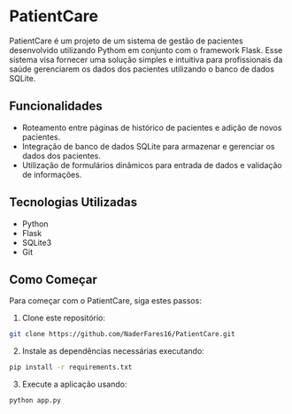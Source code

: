 # PatientCare

PatientCare é um projeto de um sistema de gestão de pacientes desenvolvido utilizando Pythom em conjunto com o framework Flask.
Esse sistema visa fornecer uma solução simples e intuitiva para profissionais da saúde gerenciarem os dados dos pacientes utilizando o banco de dados SQLite.

## Funcionalidades

- Roteamento entre páginas de histórico de pacientes e adição de novos pacientes.
- Integração de banco de dados SQLite para armazenar e gerenciar os dados dos pacientes.
- Utilização de formulários dinâmicos para entrada de dados e validação de informações.

## Tecnologias Utilizadas

- Python
- Flask
- SQLite3
- Git

## Como Começar

Para começar com o PatientCare, siga estes passos:

1. Clone este repositório:
```sh
git clone https://github.com/NaderFares16/PatientCare.git
```
2. Instale as dependências necessárias executando:
```sh
pip install -r requirements.txt
```
3. Execute a aplicação usando:
```sh
python app.py
```
